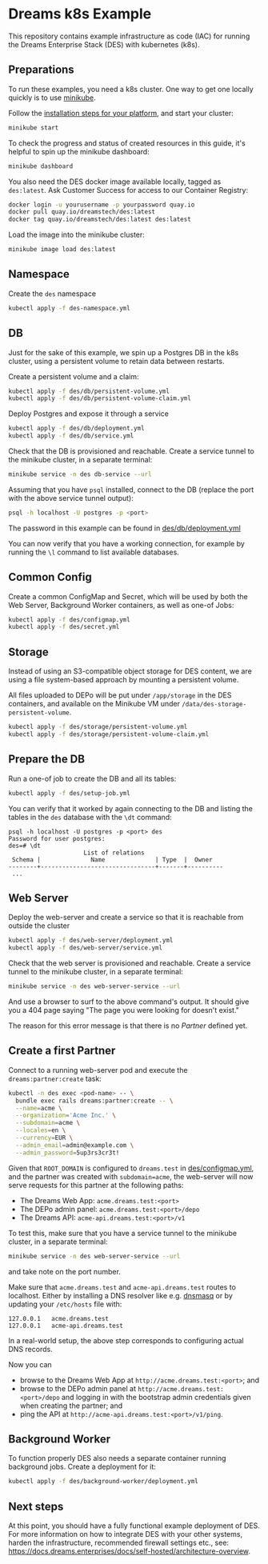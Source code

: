 # Dreams k8s Example

This repository contains example infrastructure as code (IAC) for running the
Dreams Enterprise Stack (DES) with kubernetes (k8s).

## Preparations

To run these examples, you need a k8s cluster.
One way to get one locally quickly is to use [minikube](https://minikube.sigs.k8s.io/docs/).

Follow the [installation steps for your platform](https://minikube.sigs.k8s.io/docs/start/), and start your cluster:

```sh
minikube start
```

To check the progress and status of created resources in this guide, it's
helpful to spin up the minikube dashboard:

```sh
minikube dashboard
```

You also need the DES docker image available locally, tagged as `des:latest`.
Ask Customer Success for access to our Container Registry:

```sh
docker login -u yourusername -p yourpassword quay.io
docker pull quay.io/dreamstech/des:latest
docker tag quay.io/dreamstech/des:latest des:latest
```

Load the image into the minikube cluster:

```sh
minikube image load des:latest
```

## Namespace

Create the `des` namespace

```sh
kubectl apply -f des-namespace.yml
```

## DB

Just for the sake of this example, we spin up a Postgres DB in the k8s cluster,
using a persistent volume to retain data between restarts.

Create a persistent volume and a claim:

```sh
kubectl apply -f des/db/persistent-volume.yml
kubectl apply -f des/db/persistent-volume-claim.yml
```

Deploy Postgres and expose it through a service

```sh
kubectl apply -f des/db/deployment.yml
kubectl apply -f des/db/service.yml
```

Check that the DB is provisioned and reachable.
Create a service tunnel to the minikube cluster, in a separate terminal:

```sh
minikube service -n des db-service --url
```

Assuming that you have `psql` installed, connect to the DB
(replace the port with the above service tunnel output):

```sh
psql -h localhost -U postgres -p <port>
```

The password in this example can be found in [des/db/deployment.yml](des/db/deployment.yml)

You can now verify that you have a working connection, for example by running the `\l` command to list available databases.

## Common Config

Create a common ConfigMap and Secret, which will be used by both the Web Server,
Background Worker containers, as well as one-of Jobs:

```sh
kubectl apply -f des/configmap.yml
kubectl apply -f des/secret.yml
```

## Storage

Instead of using an S3-compatible object storage for DES content, we are using
a file system-based approach by mounting a persistent volume.

All files uploaded to DEPo will be put under `/app/storage` in the DES
containers, and available on the Minikube VM under
`/data/des-storage-persistent-volume`.

```sh
kubectl apply -f des/storage/persistent-volume.yml
kubectl apply -f des/storage/persistent-volume-claim.yml
```

## Prepare the DB

Run a one-of job to create the DB and all its tables:

```sh
kubectl apply -f des/setup-job.yml
```

You can verify that it worked by again connecting to the DB and listing the
tables in the `des` database with the `\dt` command:

```
psql -h localhost -U postgres -p <port> des
Password for user postgres:
des=# \dt
                     List of relations
 Schema |              Name              | Type  |  Owner
--------+--------------------------------+-------+----------
 ...
```

## Web Server

Deploy the web-server and create a service so that it is reachable from outside
the cluster

```sh
kubectl apply -f des/web-server/deployment.yml
kubectl apply -f des/web-server/service.yml
```

Check that the web server is provisioned and reachable.
Create a service tunnel to the minikube cluster, in a separate terminal:

```sh
minikube service -n des web-server-service --url
```

And use a browser to surf to the above command's output. It should give you a
404 page saying "The page you were looking for doesn't exist."

The reason for this error message is that there is no *Partner* defined yet.

## Create a first Partner

Connect to a running web-server pod and execute the `dreams:partner:create` task:

```sh
kubectl -n des exec <pod-name> -- \
  bundle exec rails dreams:partner:create -- \
  --name=acme \
  --organization='Acme Inc.' \
  --subdomain=acme \
  --locales=en \
  --currency=EUR \
  --admin_email=admin@example.com \
  --admin_password=5up3rs3cr3t!
```

Given that `ROOT_DOMAIN` is configured to `dreams.test` in
[des/configmap.yml](des/configmap.yml), and the partner was created with `subdomain=acme`, the
web-server will now serve requests for this partner at the following paths:

- The Dreams Web App: `acme.dreams.test:<port>`
- The DEPo admin panel: `acme.dreams.test:<port>/depo`
- The Dreams API: `acme-api.dreams.test:<port>/v1`

To test this, make sure that you have a service tunnel to the minikube cluster,
in a separate terminal:

```sh
minikube service -n des web-server-service --url
```

and take note on the port number.

Make sure that `acme.dreams.test` and `acme-api.dreams.test` routes to
localhost. Either by installing a DNS resolver like e.g. [dnsmasq](https://formulae.brew.sh/formula/dnsmasq)
or by updating your `/etc/hosts` file with:

```
127.0.0.1   acme.dreams.test
127.0.0.1   acme-api.dreams.test
```

In a real-world setup, the above step corresponds to configuring actual DNS
records.

Now you can
- browse to the Dreams Web App at `http://acme.dreams.test:<port>`; and
- browse to the DEPo admin panel at `http://acme.dreams.test:<port>/depo` and
  logging in with the bootstrap admin credentials given when creating the
  partner; and
- ping the API at `http://acme-api.dreams.test:<port>/v1/ping`.

## Background Worker

To function properly DES also needs a separate container running background
jobs. Create a deployment for it:

```sh
kubectl apply -f des/background-worker/deployment.yml
```

## Next steps

At this point, you should have a fully functional example deployment of DES.
For more information on how to integrate DES with your other systems, harden
the infrastructure, recommended firewall settings etc., see: https://docs.dreams.enterprises/docs/self-hosted/architecture-overview.

